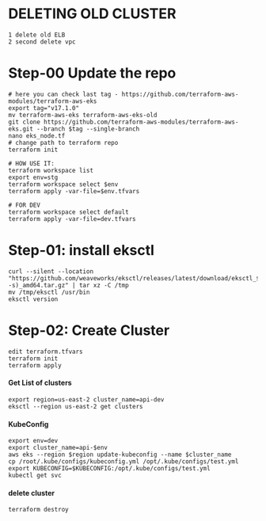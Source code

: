 # DELETING OLD CLUSTER
```
1 delete old ELB
2 second delete vpc
```

# Step-00 Update the repo
```
# here you can check last tag - https://github.com/terraform-aws-modules/terraform-aws-eks
export tag="v17.1.0"
mv terraform-aws-eks terraform-aws-eks-old
git clone https://github.com/terraform-aws-modules/terraform-aws-eks.git --branch $tag --single-branch
nano eks_node.tf
# change path to terraform repo
terraform init

# HOW USE IT:
terraform workspace list
export env=stg
terraform workspace select $env
terraform apply -var-file=$env.tfvars

# FOR DEV
terraform workspace select default
terraform apply -var-file=dev.tfvars
```

# Step-01: install eksctl
```
curl --silent --location "https://github.com/weaveworks/eksctl/releases/latest/download/eksctl_$(uname -s)_amd64.tar.gz" | tar xz -C /tmp
mv /tmp/eksctl /usr/bin
eksctl version
```
# Step-02: Create Cluster
```
edit terraform.tfvars
terraform init
terraform apply
```
#### Get List of clusters
```
export region=us-east-2 cluster_name=api-dev
eksctl --region us-east-2 get clusters 
```
#### KubeConfig
```
export env=dev
export cluster_name=api-$env
aws eks --region $region update-kubeconfig --name $cluster_name
cp /root/.kube/configs/kubeconfig.yml /opt/.kube/configs/test.yml
export KUBECONFIG=$KUBECONFIG:/opt/.kube/configs/test.yml
kubectl get svc
```
#### delete cluster
```
terraform destroy
```
